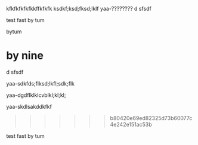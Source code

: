 kfkfkfkfkfkkffkfkfk
ksdkf;ksd;fksd;lklf
yaa-????????
d 
sfsdf


test fast by tum

bytum


by nine
=======
d
sfsdf

yaa-sdkfds;flksd;lkfl;sdk;flk

yaa-dgdflklklcvblkl;kl;kl;

yaa-skdlsakddkfkf
>>>>>>> b80420e69ed82325d73b60077c4e242e151ac53b






test fast by tum
